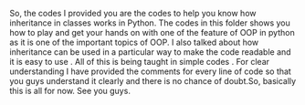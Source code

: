 So, the codes I provided you are the codes to help you know how inheritance in classes works in Python. The codes in this folder shows you how to play and get your hands on with one of the feature of OOP in python as it is one of the important topics of OOP. I also talked about how inheritance can be used in a particular way to make the code readable and it is easy to use . All of this is being taught in simple codes . For clear understanding I have provided the comments for every line of code so that you guys understand it clearly and there is no chance of doubt.So, basically this is all for now. See you guys.
